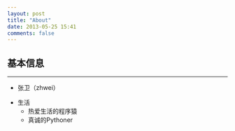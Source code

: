 ```yaml
---
layout: post
title: "About"
date: 2013-05-25 15:41
comments: false
---
```


## 基本信息
- - -

  - 张卫（zhwei）

+ 生活
  - 热爱生活的程序猿
  - 真诚的Pythoner
